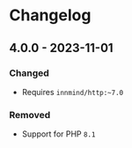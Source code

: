 # Changelog

## 4.0.0 - 2023-11-01

### Changed

- Requires `innmind/http:~7.0`

### Removed

- Support for PHP `8.1`
